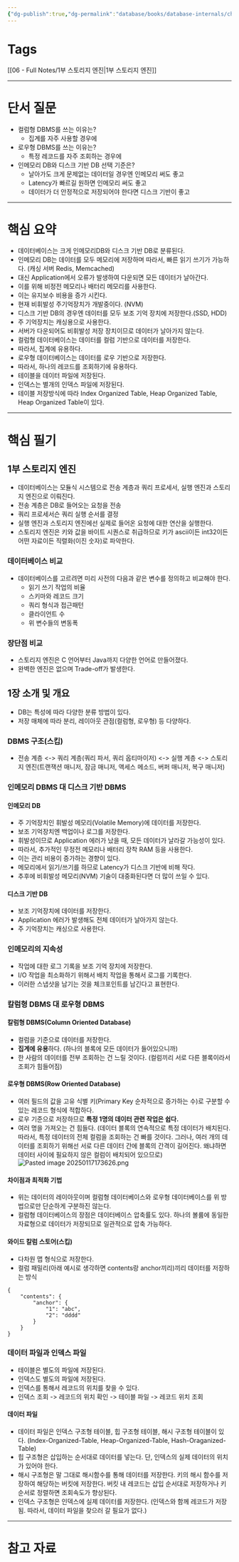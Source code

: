 ```yaml
---
{"dg-publish":true,"dg-permalink":"database/books/database-internals/chapter01","permalink":"/database/books/database-internals/chapter01/","noteIcon":""}
---
```


# Tags
[[06 - Full Notes/1부 스토리지 엔진\|1부 스토리지 엔진]]

---
# 단서 질문
- 컬럼형 DBMS를 쓰는 이유는?
	- 집계를 자주 사용할 경우에
- 로우형 DBMS를 쓰는 이유는?
	- 특정 레코드를 자주 조회하는 경우에
- 인메모리 DB와 디스크 기반 DB 선택 기준은?
	- 날아가도 크게 문제없는 데이터일 경우엔 인메모리 써도 좋고 
	- Latency가 빠르길 원하면 인메모리 써도 좋고
	- 데이터가 더 안정적으로 저장되어야 한다면 디스크 기반이 좋고
---
# 핵심 요약
- 데이터베이스는 크게 인메모리DB와 디스크 기반 DB로 분류된다.
- 인메모리 DB는 데이터를 모두 메모리에 저장하며 따라서, 빠른 읽기 쓰기가 가능하다. (캐싱 서버 Redis, Memcached)
- 대신 Application에서 오류가 발생하여 다운되면 모든 데이터가 날아간다.
- 이를 위해 비정전 메모리나 배터리 메모리를 사용한다.
- 이는 유지보수 비용을 증가 시킨다.
- 현재 비휘발성 주기억장치가 개발중이다. (NVM)
- 디스크 기반 DB의 경우엔 데이터를 모두 보조 기억 장치에 저장한다.(SSD, HDD)
- 주 기억장치는 캐싱용으로 사용한다.
- 서버가 다운되어도 비휘발성 저장 장치이므로 데이터가 날아가지 않는다.
- 컬럼형 데이터베이스는 데이터를 컬럼 기반으로 데이터를 저장한다.
- 따라서, 집계에 유용하다.
- 로우형 데이터베이스는 데이터를 로우 기반으로 저장한다.
- 따라서, 하나의 레코드를 조회하기에 유용하다.
- 테이블을 데이터 파일에 저장된다.
- 인덱스는 별개의 인덱스 파일에 저장된다.
- 테이블 저장방식에 따라 Index Organized Table, Heap Organized Table, Heap Organized Table이 있다.
---
# 핵심 필기
## 1부 스토리지 엔진
- 데이터베이스는 모듈식 시스템으로 전송 계층과 쿼리 프로세서, 실행 엔진과 스토리지 엔진으로 이뤄진다.
- 전송 계층은 DB로 들어오는 요청을 전송
- 쿼리 프로세서슨 쿼리 실행 순서를 결정
- 실행 엔진과 스토리지 엔진에선 실제로 들어온 요청에 대한 연산을 실행한다.
- 스토리지 엔진은 키와 값을 바이트 시퀀스로 취급하므로 키가 ascii이든 int32이든 어떤 자료이든 직렬화(이진 숫자)로 파악한다.
### 데이터베이스 비교
- 데이터베이스를 고르려면 미리 사전의 다음과 같은 변수를 정의하고 비교해야 한다.
	- 읽기 쓰기 작업의 비율
	- 스키마와 레코드 크기
	- 쿼리 형식과 접근패턴
	- 클라이언트 수
	- 위 변수들의 변동폭
### 장단점 비교
- 스토리지 엔진은 C 언어부터 Java까지 다양한 언어로 만들어졌다.
- 완벽한 엔진은 없으며 Trade-off가 발생한다.
## 1장 소개 및 개요
- DB는 특성에 따라 다양한 분류 방법이 있다.
- 저장 매체에 따라 분리, 레이아웃 관점(컬럼형, 로우형) 등 다양하다.
### DBMS 구조(스킵)
- 전송 계층 <-> 쿼리 계층(쿼리 파서, 쿼리 옵티마이저) <-> 실행 계층 <-> 스토리지 엔진(트랜잭션 매니저, 잠금 매니저, 액세스 메소드, 버퍼 매니저, 복구 매니저)
### 인메모리 DBMS 대 디스크 기반 DBMS
#### 인메모리 DB
- 주 기억장치인 휘발성 메모리(Volatile Memory)에 데이터를 저장한다.
- 보조 기억장치엔 백업이나 로그를 저장한다.
- 휘발성이므로 Application 에러가 났을 때, 모든 데이터가 날라갈 가능성이 있다.
- 따라서, 추가적인 무정전 메모리나 배터리 장착 RAM 등을 사용한다.
- 이는 관리 비용이 증가하는 경향이 있다.
- 메모리에서 읽기/쓰기를 하므로 Latency가 디스크 기반에 비해 작다.
- 추후에 비휘발성 메모리(NVM) 기술이 대중화된다면 더 많이 쓰일 수 있다.
#### 디스크 기반 DB
- 보조 기억장치에 데이터를 저장한다.
- Application 에러가 발생해도 전체 데이터가 날아가지 않는다.
- 주 기억장치는 캐싱으로 사용한다.
### 인메모리의 지속성
- 작업에 대한 로그 기록을 보조 기억 장치에 저장한다.
- I/O 작업을 최소화하기 위해서 배치 작업을 통해서 로그를 기록한다.
- 이러한 스냅샷을 남기는 것을 체크포인트를 남긴다고 표현한다.
### 칼럼형 DBMS 대 로우형 DBMS
#### 칼럼형 DBMS(Column Oriented Database)
- 컬럼을 기준으로 데이터를 저장한다.
- **집계에 유용**하다. (하나의 블록에 모든 데이터가 들어있으니까)
- 한 사람의 데이터를 전부 조회하는 건 느릴 것이다. (컬럼끼리 서로 다른 블록이라서 조회가 힘들어짐)
#### 로우형 DBMS(Row Oriented Database)
- 여러 필드의 값을 고유 식별 키(Primary Key 순차적으로 증가하는 수)로 구분할 수 있는 레코드 형식에 적합하다.
- 로우 기준으로 저장하므로 **특정 1명의 데이터 관련 작업은 쉽다.** 
- 여러 명을 가져오는 건 힘들다. (데이터 블록의 연속적으로 특정 데이터가 배치된다. 따라서, 특정 데이터의 전체 컬럼을 조회하는 건 빠를 것이다. 그러나, 여러 개의 데이터를 조회하기 위해선 서로 다른 데이터 간에 블록의 간격이 길어진다. 왜냐하면 데이터 사이에 필요하지 않은 컬럼이 배치되어 있으므로)
![Pasted image 20250117173626.png](/img/user/image/Pasted%20image%2020250117173626.png)
#### 차이점과 최적화 기법
- 위는 데이터의 레이아웃이며 컬럼형 데이터베이스와 로우형 데이터베이스를 위 방법으로만 단순하게 구분하진 않는다.
- 컬럼형 데이터베이스의 장점은 데이터베이스 압축률도 있다. 하나의 볼륨에 동일한 자료형으로 데이터가 저장되므로 일관적으로 압축 가능하다.
#### 와이드 칼럼 스토어(스킵)
- 다차원 맵 형식으로 저장한다.
- 컬럼 패밀리(아래 예시로 생각하면 contents랑 anchor끼리)끼리 데이터를 저장하는 방식
```
{
	"contents": {
		"anchor": {
			"1": "abc",
			"2": "dddd"
		}
	}
}
```
### 데이터 파일과 인덱스 파일
- 테이블은 별도의 파일에 저장된다.
- 인덱스도 별도의 파일에 저장된다.
- 인덱스를 통해서 레코드의 위치를 찾을 수 있다.
- 인덱스 조회 -> 레코드의 위치 확인 -> 테이블 파일 -> 레코드 위치 조회
#### 데이터 파일
- 데이터 파일은 인덱스 구조형 테이블, 힙 구조형 테이블, 해시 구조형 테이블이 있다. (Index-Organized-Table, Heap-Organized-Table, Hash-Oraganized-Table)
- 힙 구조형은 삽입하는 순서대로 데이터를 넣는다. 단, 인덱스의 실제 데이터의 위치가 있어야 한다.
- 해시 구조형은 말 그대로 해시함수를 통해 데이터를 저장한다. 키의 해시 함수를 저장하여 해당하는 버킷에 저장한다. 버킷 내 레코드는 삽입 순서대로 저장하거나 키 순서로 정렬하면 조회속도가 향상된다.
- 인덱스 구조형은 인덱스에 실제 데이터를 저장한다. (인덱스와 함께 레코드가 저장됨. 따라서, 데이터 파일을 찾으러 갈 필요가 없다.)
---
# 참고 자료





